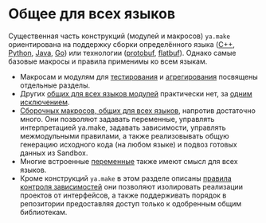 # Общее для всех языков

Существенная часть конструкций (модулей и макросов) `ya.make` ориентирована на поддержку сборки определённого языка ([C++](../cpp), [Python](../python), [Java](../java), [Go](../go))
или технологии ([protobuf](../proto), [flatbuf](../flatbuf)). Однако самые базовые макросы и правила применимы ко всем языкам.

- Макросам и модулям для [тестирования](../tests) и [агрегирования](../package) посвящены отдельные разделы.
- Других [общих для всех языков модулей](./modules) практически нет, за [одним исключением](./modules).
- [Сборочных макросов, общих для всех языков](./macros), напротив достаточно много. Они позволяют задавать переменные, управлять интерпретацией ya.make, задавать зависимости, управлять межмодульными правилами,
а также реализовывать общую генерацию исходного кода (на любом языке) и подвоз готовых данных из Sandbox.
- Многие встроенные [переменные](./vars) также имеют смысл для всех языков.
- Кроме конструкций `ya.make` в этом разделе описаны [правила контроля зависимостей](./rules) они позволяют изолировать реализации проектов от интерфейсов, а также поддерживать порядок в репозитории предоставляя доступ только к одобренным общим библиотекам.
